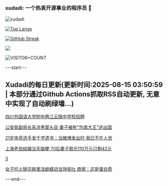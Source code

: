 ### xudadi: 一个热衷开源事业的程序员 👋

![xudadi](https://github-readme-stats-git-masterorgs-github-readme-stats-team.vercel.app/api?username=xudadi)

[![Top Langs](https://github-readme-stats.vercel.app/api/top-langs/?username=xudadi)](https://github.com/anuraghazra/github-readme-stats)

[![GitHub Streak](https://streak-stats.demolab.com?user=xudadi&locale=zh_Hans)](https://git.io/streak-stats)

![](https://raw.githubusercontent.com/xudadi/xudadi/main/assets/github-contribution-grid-snake.svg)

![VISITOR+COUNT](https://komarev.com/ghpvc/?username=xudadi&label=VISITOR+COUNT)


---start---

## Xudadi的每日更新(更新时间:2025-08-15 03:50:59 | 本部分通过Github Actions抓取RSS自动更新, 无意中实现了自动刷绿墙...)

[四川外国语大学附中两江云锦中学校招聘](https://www.gongkaoleida.com/article/2567156)

[公安局副局长系涉黑案头目 妻子被称"包席大王"逃出国](https://m.163.com/news/article/K6U650M405129QAF.html)

[21岁电竞选手发千字遗书：当微博发出时 我已不在人世](https://m.163.com/news/article/K6TRDG0505345ARG.html)

[上海老伯结婚当天脑梗 70后妻子取光110万元只剩42元](https://m.163.com/news/article/K6S6O9HT0514EGPO.html)

[3](https://m.163.com/touch/news/sub/domestic)

[女子吃火锅见碗里活蛆蠕动当场呕吐 商家：这是蛋白质](https://m.163.com/news/article/K6U7HOF20534P59R.html)

---end---
